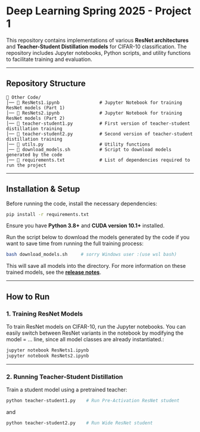 # Deep Learning Spring 2025 - Project 1

This repository contains implementations of various **ResNet architectures** and **Teacher-Student Distillation models** for CIFAR-10 classification. The repository includes Jupyter notebooks, Python scripts, and utility functions to facilitate training and evaluation.

---

## Repository Structure

```
📂 Other Code/
│── 📜 ResNets1.ipynb               # Jupyter Notebook for training ResNet models (Part 1)
│── 📜 ResNets2.ipynb               # Jupyter Notebook for training ResNet models (Part 2)
│── 📜 teacher-student1.py          # First version of teacher-student distillation training
│── 📜 teacher-student2.py          # Second version of teacher-student distillation training
│── 📜 utils.py                     # Utility functions
│── 📜 download_models.sh           # Script to download models generated by the code
│── 📜 requirements.txt             # List of dependencies required to run the project              
```

---

## Installation & Setup

Before running the code, install the necessary dependencies:

```bash
pip install -r requirements.txt
```

Ensure you have **Python 3.8+** and **CUDA version 10.1+** installed.

Run the script below to download the models generated by the code if you want to save time from running the full training process:

```bash
bash download_models.sh     # sorry Windows user :(use wsl bash)
```
This will save all models into the directory. For more information on these trained models, see the **[release notes](https://github.com/SJ00425/DL-Project-1-DJT/releases/tag/v1.0)**.

---

## How to Run

### **1. Training ResNet Models**
To train ResNet models on CIFAR-10, run the Jupyter notebooks. You can easily switch between ResNet variants in the notebook by modifying the model = ... line, since all model classes are already instantiated.:

```bash
jupyter notebook ResNets1.ipynb
jupyter notebook ResNets2.ipynb
```

---

### **2. Running Teacher-Student Distillation**
Train a student model using a pretrained teacher:

```bash
python teacher-student1.py    # Run Pre-Activation ResNet student 
``` 
and
```bash
python teacher-student2.py    # Run Wide ResNet student
```



